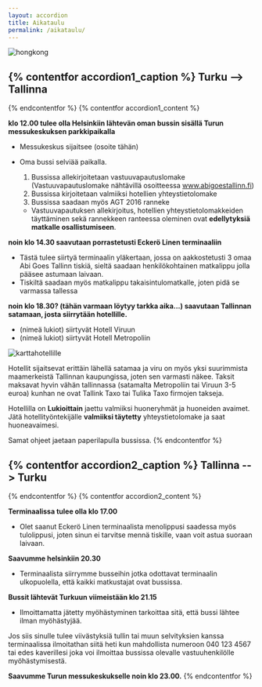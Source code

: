 ```yaml
---
layout: accordion
title: Aikataulu
permalink: /aikataulu/
---
```


![hongkong](http://pea.nu:4000/assets/images/Sivuillaa8e.fi.jpg)


{% contentfor accordion1_caption %}
Turku --> Tallinna
-------------------
{% endcontentfor %}
{% contentfor accordion1_content %}

**klo 12.00 tulee olla Helsinkiin lähtevän oman bussin sisällä Turun messukeskuksen parkkipaikalla**

  * Messukeskus sijaitsee (osoite tähän)
  * Oma bussi selviää paikalla.

    1. Bussissa allekirjoitetaan vastuuvapautuslomake (Vastuuvapautuslomake nähtävillä osoitteessa www.abigoestallinn.fi)
    1. Bussissa kirjoitetaan valmiiksi hotellien yhteystietolomake
    1. Bussissa saadaan myös AGT 2016 ranneke
     * Vastuuvapautuksen allekirjoitus, hotellien yhteystietolomakkeiden täyttäminen sekä rannekkeen ranteessa oleminen ovat **edellytyksiä matkalle osallistumiseen**.

**noin klo 14.30 saavutaan porrastetusti Eckerö Linen terminaaliin**

  * Tästä tulee siirtyä terminaalin yläkertaan, jossa on aakkostetusti 3 omaa Abi Goes Tallinn tiskiä, sieltä saadaan henkilökohtainen matkalippu jolla pääsee astumaan laivaan.
  * Tiskiltä saadaan myös matkalippu takaisintulomatkalle, joten pidä se varmassa tallessa

**noin klo 18.30? (tähän varmaan löytyy tarkka aika...) saavutaan Tallinnan satamaan, josta siirrytään hotellille.**

  * (nimeä lukiot) siirtyvät Hotell Viruun
  * (nimeä lukiot) siirtyvät Hotell Metropoliin

![karttahotellille](http://www.hotelsaccommodation.com.au/images/maps/Tallinn-Estonia.gif)

Hotellit sijaitsevat erittäin lähellä satamaa ja viru on myös yksi suurimmista maamerkeistä Tallinnan kaupungissa, joten sen varmasti näkee. Taksit maksavat hyvin vähän tallinnassa (satamalta Metropoliin tai Viruun 3-5 euroa) kunhan ne ovat Tallink Taxo tai Tulika Taxo firmojen takseja.

Hotellilla on **Lukioittain** jaettu valmiiksi huoneryhmät ja huoneiden avaimet.
Jätä hotellityöntekijälle **valmiiksi täytetty** yhteystietolomake ja saat huoneavaimesi. 

Samat ohjeet jaetaan paperilapulla bussissa.
{% endcontentfor %}

{% contentfor accordion2_caption %}
Tallinna --> Turku
-------------------
{% endcontentfor %}
{% contentfor accordion2_content %}

**Terminaalissa tulee olla klo 17.00**

  * Olet saanut Eckerö Linen terminaalista menolippusi saadessa myös tulolippusi, joten sinun ei tarvitse mennä tiskille, vaan voit astua suoraan laivaan.

**Saavumme helsinkiin 20.30**

  * Terminaalista siirrymme busseihin jotka odottavat terminaalin ulkopuolella, että kaikki matkustajat ovat bussissa.

**Bussit lähtevät Turkuun viimeistään klo 21.15**

  * Ilmoittamatta jätetty myöhästyminen tarkoittaa sitä, että bussi lähtee ilman myöhästyjää.

Jos siis sinulle tulee viivästyksiä tullin tai muun selvityksien kanssa terminaalissa ilmoitathan siitä heti kun mahdollista numeroon 040 123 4567 tai edes kaverillesi joka voi ilmoittaa bussissa olevalle vastuuhenkilölle myöhästymisestä. 

**Saavumme Turun messukeskukselle noin klo 23.00.**
{% endcontentfor %}
